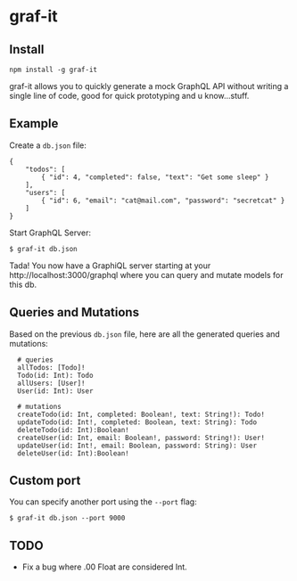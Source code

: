 # graf-it

## Install 
`npm install -g graf-it`

graf-it allows you to quickly generate a mock GraphQL API without writing a single line of code, good for quick prototyping and u know...stuff.

## Example

Create a `db.json` file:

```
{
    "todos": [
        { "id": 4, "completed": false, "text": "Get some sleep" }
    ],
    "users": [
        { "id": 6, "email": "cat@mail.com", "password": "secretcat" }
    ]
}
```

Start GraphQL Server:

`$ graf-it db.json`

Tada! You now have a GraphiQL server starting at your http://localhost:3000/graphql where you can query and mutate models for this db.

## Queries and Mutations

Based on the previous `db.json` file, here are all the generated queries and mutations:

```
  # queries
  allTodos: [Todo]!
  Todo(id: Int): Todo
  allUsers: [User]!
  User(id: Int): User

  # mutations
  createTodo(id: Int, completed: Boolean!, text: String!): Todo!
  updateTodo(id: Int!, completed: Boolean, text: String): Todo
  deleteTodo(id: Int):Boolean!
  createUser(id: Int, email: Boolean!, password: String!): User!
  updateUser(id: Int!, email: Boolean, password: String): User
  deleteUser(id: Int):Boolean!
```

## Custom port

You can specify another port using the `--port` flag:

`$ graf-it db.json --port 9000`

## TODO

- Fix a bug where .00 Float are considered Int.
